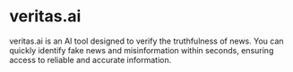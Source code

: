 # veritas.ai

veritas.ai is an AI tool designed to verify the truthfulness of news. You can quickly identify fake news and misinformation within seconds, ensuring access to reliable and accurate information.